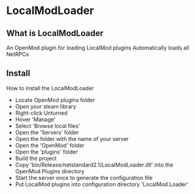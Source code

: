 # LocalModLoader

## What is LocalModLoader
 An OpenMod plugin for loading LocalMod plugins
 Automatically loads all NetRPCs

## Install
How to install the LocalModLoader 
 - Locate OpenMod plugins folder
  - Open your steam library
  - Right-click Unturned
  - Hover 'Manage'
  - Select 'Browse local files'
  - Open the 'Servers' folder
  - Open the folder with the name of your server
  - Open the 'OpenMod' folder
  - Open the 'plugins' folder
 - Build the project
 - Copy 'bin/Release/netstandard2.1/LocalModLoader.dll' into the OpenMod Plugins directory
 - Start the server once to generate the configuration file
 - Put LocalMod plugins into configuration directory 'LocalMod.Loader'
